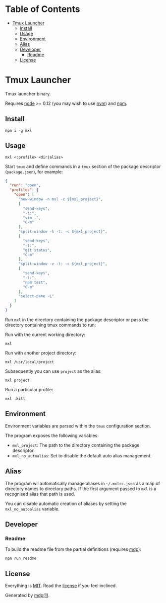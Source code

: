 Table of Contents
=================

* [Tmux Launcher](#tmux-launcher)
  * [Install](#install)
  * [Usage](#usage)
  * [Environment](#environment)
  * [Alias](#alias)
  * [Developer](#developer)
    * [Readme](#readme)
  * [License](#license)

Tmux Launcher
=============

Tmux launcher binary.

Requires [node](http://nodejs.org) >= 0.12 (you may wish to use [nvm](https://github.com/creationix/nvm)) and [npm](http://www.npmjs.org).

## Install

```
npm i -g mxl
```

## Usage

```
mxl <:profile> <dir|alias>
```

Start `tmux` and define commands in a `tmux` section of the package descriptor 
(`package.json`), for example:

```json
{
  "run": "open",
  "profiles": {
    "open": [
      "new-window -n mxl -c ${mxl_project}",
      [
        "send-keys",
        "-t:",
        "vim .",
        "C-m"
      ],
      "split-window -h -t: -c ${mxl_project}",
      [
        "send-keys",
        "-t:",
        "git status",
        "C-m"
      ],
      "split-window -v -t: -c ${mxl_project}",
      [
        "send-keys",
        "-t:",
        "npm test",
        "C-m"
      ],
      "select-pane -L"
    ]
  }
}
```

Run `mxl` in the directory containing the package descriptor or pass 
the directory containing tmux commands to run:

Run with the current working directory:

```
mxl
```

Run with another project directory:

```
mxl /usr/local/project
```

Subsequently you can use `project` as the alias:

```
mxl project
```

Run a particular profile:

```
mxl :kill
```

## Environment

Environment variables are parsed within the `tmux` configuration section.

The program exposes the following variables:

* `mxl_project`: The path to the directory containing the package descriptor.
* `mxl_no_autoalias`: Set to disable the default auto alias management.

## Alias

The program wil automatically manage aliases in `~/.mxlrc.json` as a map of 
directory names to directory paths. If the first argument passed to `mxl` is a 
recognised alias that path is used.

You can disable automatic creation of aliases by setting the `mxl_no_autoalias` 
variable.

## Developer

### Readme

To build the readme file from the partial definitions (requires [mdp](https://github.com/freeformsystems/mdp)):

```
npm run readme
```

## License

Everything is [MIT](http://en.wikipedia.org/wiki/MIT_License). Read the [license](https://github.com/freeformsystems/mxl/blob/master/LICENSE) if you feel inclined.

Generated by [mdp(1)](https://github.com/freeformsystems/mdp).

[node]: http://nodejs.org
[npm]: http://www.npmjs.org
[mdp]: https://github.com/freeformsystems/mdp
[nvm]: https://github.com/creationix/nvm
